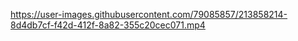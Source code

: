 
https://user-images.githubusercontent.com/79085857/213858214-8d4db7cf-f42d-412f-8a82-355c20cec071.mp4
